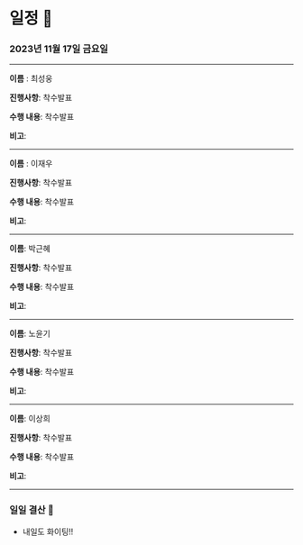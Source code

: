 # 일정 📅
### 2023년 11월 17일 금요일
---

**이름** : 최성웅

**진행사항**: 착수발표

**수행 내용**: 착수발표

**비고**:  

---


**이름** : 이재우

**진행사항**: 착수발표

**수행 내용**: 착수발표

**비고**:  

---

**이름**:  박근혜

**진행사항**: 착수발표

**수행 내용**: 착수발표

**비고**:  

---

**이름**:  노윤기

**진행사항**: 착수발표

**수행 내용**: 착수발표

**비고**:  

---

**이름**:  이상희

**진행사항**: 착수발표

**수행 내용**: 착수발표

**비고**:  

---

### 일일 결산 📝
-  내일도 화이팅!!

